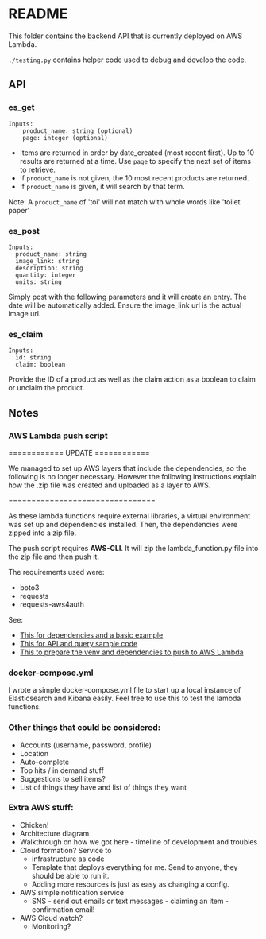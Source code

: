 # README

This folder contains the backend API that is currently deployed on AWS Lambda. 

`./testing.py` contains helper code used to debug and develop the code.

## API 
### es_get
```
Inputs:
    product_name: string (optional)
    page: integer (optional)
```
- Items are returned in order by date_created (most recent first). Up to 10 results are returned at a time. Use `page` to specify the next set of items to retrieve. 
- If `product_name` is not given, the 10 most recent products are returned. 
- If `product_name` is given, it will search by that term.

Note: A `product_name` of 'toi' will not match with whole words like 'toilet paper'

### es_post
```
Inputs:
  product_name: string
  image_link: string
  description: string
  quantity: integer
  units: string
```
Simply post with the following parameters and it will create an entry. The date will be automatically added. Ensure the image_link url is the actual image url.

### es_claim
```
Inputs:
  id: string
  claim: boolean
```
Provide the ID of a product as well as the claim action as a boolean to claim or unclaim the product.

## Notes
### AWS Lambda push script

============ UPDATE ============

We managed to set up AWS layers that include the dependencies, so the following is no longer necessary. However the following instructions explain how the .zip file was created and uploaded as a layer to AWS. 

================================

As these lambda functions require external libraries, a virtual environment was set up and dependencies installed. Then, the dependencies were zipped into a zip file.

The push script requires **AWS-CLI**. It will zip the lambda_function.py file into the zip file and then push it. 

The requirements used were:
- boto3
- requests
- requests-aws4auth

See:
- [This for dependencies and a basic example](https://docs.aws.amazon.com/elasticsearch-service/latest/developerguide/es-request-signing.html#es-request-signing-python)
- [This for API and query sample code](https://docs.aws.amazon.com/elasticsearch-service/latest/developerguide/search-example.html)
- [This to prepare the venv and dependencies to push to AWS Lambda](https://docs.aws.amazon.com/lambda/latest/dg/python-package.html#python-package-venv)

### docker-compose.yml
I wrote a simple docker-compose.yml file to start up a local instance of Elasticsearch and Kibana easily. Feel free to use this to test the lambda functions.

### Other things that could be considered:
- Accounts (username, password, profile)
- Location
- Auto-complete
- Top hits / in demand stuff
- Suggestions to sell items?
- List of things they have and list of things they want

### Extra AWS stuff:
- Chicken!
- Architecture diagram
- Walkthrough on how we got here - timeline of development and troubles
- Cloud formation? Service to 
  - infrastructure as code
  - Template that deploys everything for me. Send to anyone, they should be able to run it. 
  - Adding more resources is just as easy as changing a config. 
- AWS simple notification service
  - SNS - send out emails or text messages - claiming an item - confirmation email! 
- AWS Cloud watch? 
  - Monitoring?
